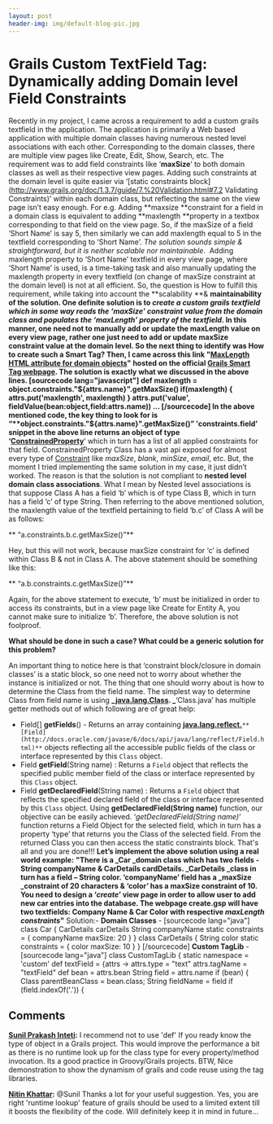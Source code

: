 ```yaml
---
layout: post
header-img: img/default-blog-pic.jpg
---
```


# Grails Custom TextField Tag: Dynamically adding Domain level Field Constraints

Recently in my project, I came across a requirement to add a custom grails textfield in the application. The application is primarily a Web based application with multiple domain classes having numerous nested level associations with each other. Corresponding to the domain classes, there are multiple view pages like Create, Edit, Show, Search, etc. The requirement was to add field constraints like ‘**maxSize**’ to both domain classes as well as their respective view pages. Adding such constraints at the domain level is quite easier via ‘[static constraints block](http://www.grails.org/doc/1.3.7/guide/7.%20Validation.html#7.2 Validating Constraints)’ within each domain class, but reflecting the same on the view page isn’t easy enough. For e.g. Adding **maxsize **constraint for a field in a domain class is equivalent to adding **maxlength **property in a textbox corresponding to that field on the view page. So, if the maxSize of a field ‘Short Name’ is say 5, then similarly we can add maxlength equal to 5 in the textfield corresponding to ‘Short Name’. _The solution sounds simple & straightforward, but it is neither scalable nor maintainable_.  Adding maxlength property to ‘Short Name’ textfield in every view page, where ‘Short Name’ is used, is a time-taking task and also manually updating the maxlength property in every textfield (on change of maxSize constraint at the domain level) is not at all efficient. So, the question is How to fulfill this requirement, while taking into account the **scalability **& **maintainability **of the solution.  One definite solution is to _create a custom grails textfield which in some way reads the ‘maxSize’ constraint value from the domain class and populates the ‘maxLength’ property of the textfield_. In this manner, one need not to manually add or update the maxLength value on every view page, rather one just need to add or update maxSize constraint value at the domain level. So the next thing to identify was How to create such a Smart Tag? Then, I came across this link "[MaxLength HTML attribute for domain objects](http://www.javathinking.com/2008/03/maxlength-html-attribute-for-domain-objects/)" hosted on the official [Grails Smart Tag webpage](http://www.grails.org/Smarter+grails+tags). The solution is exactly what we discussed in the above lines. [sourcecode lang="javascript"] def maxlength = object.constraints."${attrs.name}".getMaxSize() if(maxlength) { attrs.put('maxlength', maxlength) } attrs.put('value', fieldValue(bean:object,field:attrs.name)) ... [/sourcecode] In the above mentioned code, the key thing to look for is “**object.constraints."${attrs.name}".getMaxSize()**” **'constraints.field’ snippet in the above line returns an object of type ‘**[ConstrainedProperty](http://grails.org/doc/1.3.x/api/org/codehaus/groovy/grails/validation/ConstrainedProperty.html)**’ which in turn has a list of all applied constraints for that field. ConstrainedProperty Class has a vast api exposed for almost every type of [Constraint](http://grails.org/doc/1.3.x/api/org/codehaus/groovy/grails/validation/Constraint.html) like _maxSize_, _blank_, _minSize_, _email_, etc. But, the moment I tried implementing the same solution in my case, it just didn’t worked. The reason is that the solution is not compliant to **nested level domain class associations**. What I mean by Nested level associations is that suppose Class A has a field ‘b’ which is of type Class B, which in turn has a field ‘c’ of type String. Then referring to the above mentioned solution, the maxlength value of the textfield pertaining to field ‘b.c’ of Class A will be as follows: 

** “a.constraints.b.c.getMaxSize()”**

Hey, but this will not work, because maxSize constraint for ‘c’ is defined within Class B & not in Class A. The above statement should be something like this: 

** “a.b.constraints.c.getMaxSize()”**

Again, for the above statement to execute, ‘b’ must be initialized in order to access its constraints, but in a view page like Create for Entity A, you cannot make sure to initialize ‘b’. Therefore, the above solution is not foolproof. 

**What should be done in such a case? What could be a generic solution for this problem?**

An important thing to notice here is that ‘constraint block/closure in domain classes’ is a static block, so one need not to worry about whether the instance is initialized or not. The thing that one should worry about is how to determine the Class from the field name. The simplest way to determine Class from field name is using **_[java.lang.Class](http://docs.oracle.com/javase/6/docs/api/java/lang/Class.html). _**‘Class.java’ has multiple getter methods out of which following are of great help:

  * Field[] **getFields**() - Returns an array containing **[java.lang.reflect.](http://docs.oracle.com/javase/6/docs/api/java/lang/reflect/Field.html)**`**[Field](http://docs.oracle.com/javase/6/docs/api/java/lang/reflect/Field.html)**` objects reflecting all the accessible public fields of the class or interface represented by this `Class` object.
  * Field **getField**(String name) : Returns a `Field` object that reflects the specified public member field of the class or interface represented by this `Class` object.
  * Field **getDeclaredField**(String name) : Returns a `Field` object that reflects the specified declared field of the class or interface represented by this `Class` object.
Using **getDeclaredField(String name)** function, our objective can be easily achieved. ‘_getDeclaredField(String name)_’ function returns a Field Object for the selected field, which in turn has a property ‘type’ that returns you the Class of the selected field. From the returned Class you can then access the static constraints block. That's all and you are done!!! **Let’s implement the above solution using a real world example:** **"**There is a _Car _domain class which has two fields - String companyName & CarDetails cardDetails. _CarDetails _class in turn has a field – String color. ‘companyName’ field has a _maxSize _constraint of 20 characters & ‘color’ has a maxSize constraint of 10. You need to design a ‘_create_’ view page in order to allow user to add new car entries into the database. The webpage create.gsp will have two textfields: Company Name & Car Color with respective _maxLength constraints_**"** Solution:- **Domain Classes** \- [sourcecode lang="java"] class Car { CarDetails carDetails String companyName static constraints = { companyName maxSize: 20 } } class CarDetails { String color static constraints = { color maxSize: 10 } } [/sourcecode] **Custom TagLib** \- [sourcecode lang="java"] class CustomTagLib { static namespace = 'custom' def textField = {attrs -> attrs.type = "text" attrs.tagName = "textField" def bean = attrs.bean String field = attrs.name if (bean) { Class parentBeanClass = bean.class; String fieldName = field if (field.indexOf('.')) {

## Comments

**[Sunil Prakash Inteti](#6418 "2011-12-19 18:19:37"):** I recommend not to use 'def' If you ready know the type of object in a Grails project. This would improve the performance a bit as there is no runtime look up for the class type for every property/method invocation. Its a good practice in Groovy/Grails projects. BTW, Nice demonstration to show the dynamism of grails and code reuse using the tag libraries.

**[Nitin Khattar](#6422 "2011-12-20 08:00:31"):** @Sunil Thanks a lot for your useful suggestion. Yes, you are right 'runtime lookup' feature of grails should be used to a limited extent till it boosts the flexibility of the code. Will definitely keep it in mind in future...

